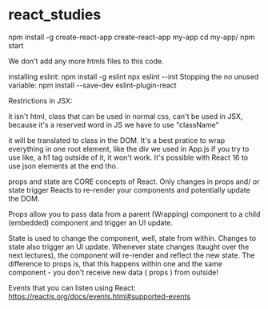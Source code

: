 # react_studies
npm install -g create-react-app
create-react-app my-app
cd my-app/
npm start

We don't add any more htmls files to this code.

installing eslint:
npm install -g eslint
npx eslint --init
Stopping the no unused variable:
npm install --save-dev eslint-plugin-react


Restrictions in JSX:
<div class="App"> 
it isn't html, class that can be used in normal css, can't be used in JSX, because it's a reserved word in JS 
we have to use "className"
<div className="App">


it will be translated to class in the DOM.
It's a best pratice to wrap everything in one root element, like the div we used in App.js
if you try to use like, a h1 tag outside of it, it won't work.
It's possible with React 16 to use json elements at the end tho.

props and state are CORE concepts of React. Only changes in props and/ or state trigger Reacts to re-render your components
and potentially update the DOM.

Props allow you to pass data from a parent (Wrapping) component to a child (embedded) component and trigger an UI update.

State is used to change the component, well, state from within. Changes to state also trigger an UI update.
Whenever state  changes (taught over the next lectures), the component will re-render and reflect the new state. 
The difference to props  is, that this happens within one and the same component - you don't receive 
new data ( props ) from outside!

Events that you can listen using React: https://reactjs.org/docs/events.html#supported-events